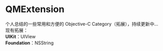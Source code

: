 # QMExtension
个人总结的一些常用和方便的 Objective-C Category（拓展），持续更新中...<br>
现有拓展：<br>
<b>UIKit</b>：UIView<br>
<b>Foundation</b>：NSString
